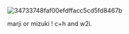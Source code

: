 ![34733748faf00efdffacc5cd5fd8467b](https://github.com/user-attachments/assets/36537130-a47c-47f3-b6e5-c123cdfd7f42)



marji     or     mizuki  !
c+h and w2i.

